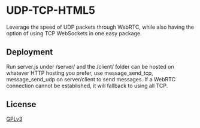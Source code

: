 
# UDP-TCP-HTML5

Leverage the speed of UDP packets through WebRTC, while also having the option of using TCP WebSockets in one easy package.



## Deployment

Run server.js under /server/
and the /client/ folder can be hosted on whatever HTTP hosting you prefer, use message_send_tcp, message_send_udp on server/client to send messages.
If a WebRTC connection cannot be established, it will fallback to using all TCP. 


## License

[GPLv3](https://choosealicense.com/licenses/gpl-3.0/)
